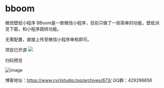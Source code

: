 # bboom
微信壁纸小程序
BBoom是一款微信小程序，目前只做了一些简单的功能，壁纸浏览下载，和小程序跳转功能。

无需配置，直接上传至微信小程序审核即可。

项目已开源
<image src="https://user-images.githubusercontent.com/67588487/150775390-64256a21-7223-451f-aaf1-383696e58ace.png" />

扫码预览

![image](https://user-images.githubusercontent.com/67588487/150775426-05ef3626-4fda-49cb-aba5-a1164941809d.png)

博客地址：https://www.cyrilstudio.top/archives/673/
QQ群：429296856
